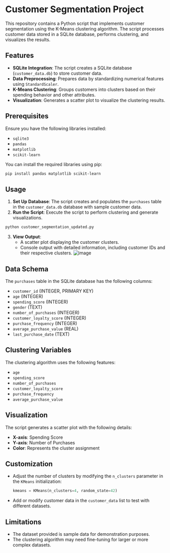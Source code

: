 # Customer Segmentation Project

This repository contains a Python script that implements customer segmentation using the K-Means clustering algorithm. The script processes customer data stored in a SQLite database, performs clustering, and visualizes the results.

## Features

- **SQLite Integration**: The script creates a SQLite database (`customer_data.db`) to store customer data.
- **Data Preprocessing**: Prepares data by standardizing numerical features using `StandardScaler`.
- **K-Means Clustering**: Groups customers into clusters based on their spending behavior and other attributes.
- **Visualization**: Generates a scatter plot to visualize the clustering results.

## Prerequisites

Ensure you have the following libraries installed:

- `sqlite3`
- `pandas`
- `matplotlib`
- `scikit-learn`

You can install the required libraries using pip:

```bash
pip install pandas matplotlib scikit-learn
```

## Usage

1. **Set Up Database**: The script creates and populates the `purchases` table in the `customer_data.db` database with sample customer data.
2. **Run the Script**: Execute the script to perform clustering and generate visualizations.

```bash
python customer_segmentation_updated.py
```

3. **View Output**:
   - A scatter plot displaying the customer clusters.
   - Console output with detailed information, including customer IDs and their respective clusters.
![image](https://github.com/user-attachments/assets/bae4b209-42a7-4458-82cf-39792e49c1b9)

## Data Schema

The `purchases` table in the SQLite database has the following columns:

- `customer_id` (INTEGER, PRIMARY KEY)
- `age` (INTEGER)
- `spending_score` (INTEGER)
- `gender` (TEXT)
- `number_of_purchases` (INTEGER)
- `customer_loyalty_score` (INTEGER)
- `purchase_frequency` (INTEGER)
- `average_purchase_value` (REAL)
- `last_purchase_date` (TEXT)

## Clustering Variables

The clustering algorithm uses the following features:

- `age`
- `spending_score`
- `number_of_purchases`
- `customer_loyalty_score`
- `purchase_frequency`
- `average_purchase_value`

## Visualization

The script generates a scatter plot with the following details:

- **X-axis**: Spending Score
- **Y-axis**: Number of Purchases
- **Color**: Represents the cluster assignment

## Customization

- Adjust the number of clusters by modifying the `n_clusters` parameter in the `KMeans` initialization:

  ```python
  kmeans = KMeans(n_clusters=4, random_state=42)
  ```

- Add or modify customer data in the `customer_data` list to test with different datasets.

## Limitations

- The dataset provided is sample data for demonstration purposes.
- The clustering algorithm may need fine-tuning for larger or more complex datasets.

